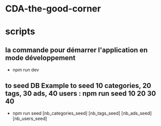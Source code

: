 # CDA-the-good-corner


# scripts
  ## la commande pour démarrer l'application en mode développement
   - npm run dev 

  ## to seed DB Example to seed 10 categories, 20 tags, 30 ads, 40 users : npm run seed 10 20 30 40
   - npm run seed [nb_categories_seed] [nb_tags_seed] [nb_ads_seed] [nb_users_seed]